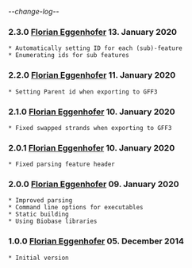 -*-change-log-*-


### 2.3.0 [Florian Eggenhofer](mailto:egg@cs.uni-freiburg.de) 13. January 2020

	* Automatically setting ID for each (sub)-feature
	* Enumerating ids for sub features

### 2.2.0 [Florian Eggenhofer](mailto:egg@cs.uni-freiburg.de) 11. January 2020

	* Setting Parent id when exporting to GFF3

### 2.1.0 [Florian Eggenhofer](mailto:egg@cs.uni-freiburg.de) 10. January 2020

	* Fixed swapped strands when exporting to GFF3

### 2.0.1 [Florian Eggenhofer](mailto:egg@cs.uni-freiburg.de) 10. January 2020

	* Fixed parsing feature header

### 2.0.0 [Florian Eggenhofer](mailto:egg@cs.uni-freiburg.de) 09. January 2020

	* Improved parsing
	* Command line options for executables
	* Static building
	* Using Biobase libraries


### 1.0.0 [Florian Eggenhofer](florian.eggenhofer@univie.ac.at) 05. December 2014

	* Initial version
